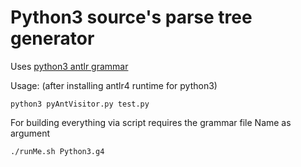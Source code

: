 # Python3 source's parse tree generator

Uses [python3 antlr grammar](https://github.com/antlr/grammars-v4/blob/master/python3-py/Python3.g4)

Usage:
(after installing antlr4 runtime for python3)  
```
python3 pyAntVisitor.py test.py
```


For building everything via script requires the grammar file Name as argument
```
./runMe.sh Python3.g4
```